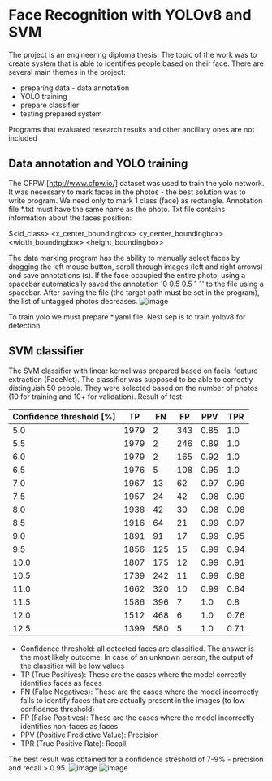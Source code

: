 # Face Recognition with YOLOv8 and SVM
The project is an engineering diploma thesis. The topic of the work was to create system that is able to identifies people based on their face. There are several main themes in the project:
- preparing data - data annotation
- YOLO training
- prepare classifier
- testing prepared system

Programs that evaluated research results and other ancillary ones are not included

## Data annotation and YOLO training
The CFPW [http://www.cfpw.io/] dataset was used to train the yolo network. It was necessary to mark faces in the photos - the best solution was to write program. We need only to mark 1 class (face) as rectangle. Annotation file *.txt must have the same name as the photo. Txt file contains information about the faces position:

$<id_class> <x_center_boundingbox> <y_center_boundingbox> <width_boundingbox> <height_boundingbox>

The data marking program has the ability to manually select faces by dragging the left mouse button, scroll through images (left and right arrows) and save annotations (s). If the face occupied the entire photo, using a spacebar automatically saved the annotation '0 0.5 0.5 1 1' to the file using a spacebar. After saving the file (the target path must be set in the program), the list of untagged photos decreases.
![image](https://github.com/kiper22/portfolio/assets/125763668/f3db1d2d-cc80-4451-bdf4-504688416b1c)

To train yolo we must prepare *.yaml file. Nest sep is to train yolov8 for detection

## SVM classifier
The SVM classifier with linear kernel was prepared based on facial feature extraction (FaceNet). The classifier was supposed to be able to correctly distinguish 50 people. They were selected based on the number of photos (10 for training and 10+ for validation). Result of test:

| Confidence threshold [%] | TP   | FN   | FP   | PPV  | TPR  |
|--------------------|------|------|------|------|------|
| 5.0                | 1979 | 2    | 343  | 0.85 | 1.0  |
| 5.5                | 1979 | 2    | 246  | 0.89 | 1.0  |
| 6.0                | 1979 | 2    | 165  | 0.92 | 1.0  |
| 6.5                | 1976 | 5    | 108  | 0.95 | 1.0  |
| 7.0                | 1967 | 13   | 62   | 0.97 | 0.99 |
| 7.5                | 1957 | 24   | 42   | 0.98 | 0.99 |
| 8.0                | 1938 | 42   | 30   | 0.98 | 0.98 |
| 8.5                | 1916 | 64   | 21   | 0.99 | 0.97 |
| 9.0                | 1891 | 91   | 17   | 0.99 | 0.95 |
| 9.5                | 1856 | 125  | 15   | 0.99 | 0.94 |
| 10.0               | 1807 | 175  | 12   | 0.99 | 0.91 |
| 10.5               | 1739 | 242  | 11   | 0.99 | 0.88 |
| 11.0               | 1662 | 320  | 10   | 0.99 | 0.84 |
| 11.5               | 1586 | 396  | 7    | 1.0  | 0.8  |
| 12.0               | 1512 | 468  | 6    | 1.0  | 0.76 |
| 12.5               | 1399 | 580  | 5    | 1.0  | 0.71 |
- Confidence threshold: all detected faces are classified. The answer is the most likely outcome. In case of an unknown person, the output of the classifier will be low values
-    TP (True Positives): These are the cases where the model correctly identifies faces as faces
-    FN (False Negatives): These are the cases where the model incorrectly fails to identify faces that are actually present in the images (to low confidence threshold)
-    FP (False Positives): These are the cases where the model incorrectly identifies non-faces as faces
-    PPV (Positive Predictive Value): Precision
-    TPR (True Positive Rate): Recall

The best result was obtained for a confidence streshold of 7-9% - precision and recall > 0.95.
![image](https://github.com/kiper22/portfolio/assets/125763668/70830988-0856-4609-a2b1-eb3efe2c2731)
![image](https://github.com/kiper22/portfolio/assets/125763668/69af4a32-8378-4f21-adef-4cb37ea3cd1a)



